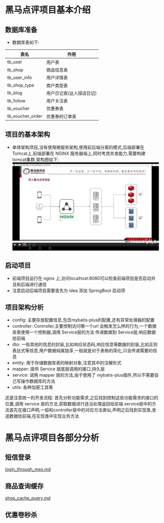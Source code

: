 # 黑马点评项目基本介绍
## 数据库准备
- 数据库表如下:
    
表名|作用  
---|---  
tb_user|用户表  
tb_shop|商品信息表  
tb_user_info|用户详情表  
tb_shop_type|商户类型表  
tb_blog|用户日记表(达人探店日记)  
tb_follow|用户关注表  
tb_voucher|优惠券表  
tb_voucher_order|优惠券的订单表  

## 项目的基本架构
- 单体架构项目,没有使用微服务架构,使用前后端分离的模式,后端部署在Tomcat上,前端部署在 NGINX 服务器端上,同时考虑并发能力,需要构建 tomcat集群,架构图如下:  
![Screenshot_20240706_091411_tv.danmaku.bilibilihd.jpg](img%2FScreenshot_20240706_091411_tv.danmaku.bilibilihd.jpg)
## 启动项目
- 前端项目运行在 nginx 上,访问localhost:8080可以检查前端项目是否启动并且和后端进行通信
- 注意启动后端项目需要首先为 idea 添加 SpringBoot 启动项
## 项目架构分析
- config: 主要存放配置信息,包含mybatis-plus的配置,还有异常处理器的配置
- controller: Controller,主要控制访问哪一个url 会触发怎么样的行为,一个数据库表使用一个控制器,调用 Service层的方法
    传递数据到 Service层,响应数据给前端
- dto: 一些其他的信息的封装,比如响应状态码,响应信息等数据的封装,比如正则表达式等信息,用户数据纯属独享,一般就是对于表格的简化,只会传递需要的信息
- entity: 用于存储数据库表的映射对象,注意其中的注解形式
- mapper: 提供 Service 层底层调用的接口,持久层
- service: 调用 mapper 层的方法,由于使用了 mybatis-plus插件,所以不需要自己写操作数据库的方法
- utils: 各种加密工具等

还是注意统一的开发流程: 首先分析功能需求,之后找到控制这些功能需求的接口的位置,调用 service 层的方法,获取数据进行适当处理返回给前端
service层中的方法首先在接口声明,一般和controller层中的对应方法类似,声明之后找到实现类,发送数据给前端,在实现类中实现业务方法
# 黑马点评项目各部分分析
## 短信登录
[login_through_mes.md](note%2Flogin_through_mes.md)
## 商品查询缓存
[shop_cache_query.md](note%2Fshop_cache_query.md)
## 优惠卷秒杀
